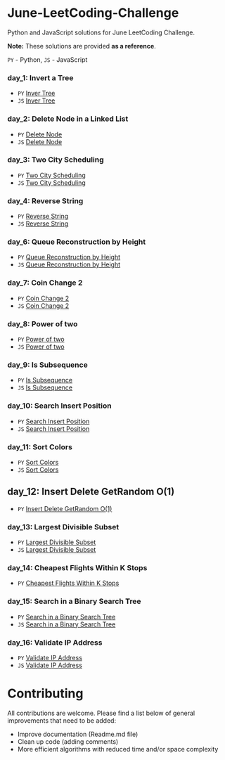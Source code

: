 # June-LeetCoding-Challenge
Python and JavaScript solutions for June LeetCoding Challenge. 

**Note:** These solutions are provided **as a reference**.


`PY` - Python, `JS` - JavaScript
### day_1: Invert a Tree

- `PY` [Inver Tree](/day_1/invert_tree.py)
- `JS` [Inver Tree](/day_1/invert_tree.js) 

### day_2: Delete Node in a Linked List

- `PY` [Delete Node](/day_2/delete_node.py)
- `JS` [Delete Node](/day_2/delete_node.js) 

### day_3: Two City Scheduling

- `PY` [Two City Scheduling](/day_3/two_cities_scheduling.py)
- `JS` [Two City Scheduling](/day_3/two_cities_scheduling.js) 

### day_4: Reverse String

- `PY` [Reverse String](/day_4/reverse_string.py)
- `JS` [Reverse String](/day_4/reverse_string.js) 

### day_6: Queue Reconstruction by Height

- `PY` [Queue Reconstruction by Height](/day_6/queue_reconstruction_by_height.py)
- `JS` [Queue Reconstruction by Height](/day_6/queue_reconstruction_by_height.js) 

### day_7: Coin Change 2

- `PY` [Coin Change 2](/day_7/coin_change_2.py)
- `JS` [Coin Change 2](/day_7/change_coin_2.js) 

### day_8: Power of two

- `PY` [Power of two](/day_8/power_of_2.py)
- `JS` [Power of two](/day_8/power_of_2.js) 

### day_9: Is Subsequence

- `PY` [Is Subsequence](/day_9/is_subsequence.py)
- `JS` [Is Subsequence](/day_9/is_subsequence.js) 

### day_10: Search Insert Position

- `PY` [Search Insert Position](/day_10/search_insert_position.py)
- `JS` [Search Insert Position](/day_10/search_insert_position.js) 

### day_11: Sort Colors

- `PY` [Sort Colors](/day_11/sort_colors.py)
- `JS` [Sort Colors](/day_11/sort_colors.js) 

## day_12: Insert Delete GetRandom O(1)

- `PY` [Insert Delete GetRandom O(1)](/day_12/insert_delete_O(1).py)

### day_13: Largest Divisible Subset

- `PY` [Largest Divisible Subset](/day_13/largest_divisible_subset.py)
- `JS` [Largest Divisible Subset](/day_13/largest_divible_subset.js) 

### day_14: Cheapest Flights Within K Stops

- `PY` [Cheapest Flights Within K Stops](/day_14/cheapest_flights_within_K_stops.py)

### day_15: Search in a Binary Search Tree

- `PY` [Search in a Binary Search Tree](/day_15/search_in_a_binary_search_tree.py)
- `JS` [Search in a Binary Search Tree](/day_15/search_in_a_binary_search_tree.js)

### day_16: Validate IP Address 

- `PY` [Validate IP Address](/day_16/validate_IP_address.py)
- `JS` [Validate IP Address](/day_16/validate_IP_address.js)

# Contributing

All contributions are welcome. Please find a list below of general improvements that need to be added:
- Improve documentation (Readme.md file)
- Clean up code (adding comments)
- More efficient algorithms with reduced time and/or space complexity


